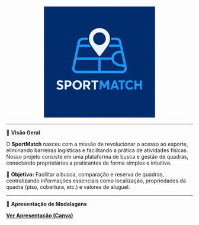 <p align="center">
  <img src="https://raw.githubusercontent.com/EstevaoLocks/ReservaDeQuadras/main/Documentacao/img/sportmatch_logo.png" alt="Logo do SportMatch" width="300"/>
</p>

---

🌟 **Visão Geral**

O **SportMatch** nasceu com a missão de revolucionar o acesso ao esporte, eliminando barreiras logísticas e facilitando a prática de atividades físicas. Nosso projeto consiste em uma plataforma de busca e gestão de quadras, conectando proprietários a praticantes de forma simples e intuitiva.

🎯 **Objetivo:** Facilitar a busca, comparação e reserva de quadras, centralizando informações essenciais como localização, propriedades da quadra (piso, cobertura, etc.) e valores de aluguel.

---

🔗 **Apresentação de Modelagens**

 [**Ver Apresentação (Canva)**](https://www.canva.com/design/DAG2arSbYvU/pDHhaSKUO-DQXrfnLubi_Q/edit?utm_content=DAG2arSbYvU&utm_campaign=designshare&utm_medium=link2&utm_source=sharebutton)

